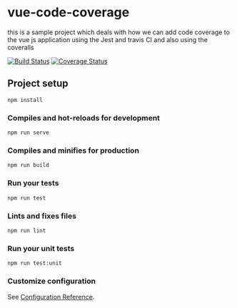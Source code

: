 # vue-code-coverage

this is a sample project which deals with how we can add code coverage to the vue js application using the Jest and travis CI and also using the coveralls

[![Build Status](https://app.travis-ci.com/AbhinavRobinson/vue-code-coverage.svg?branch=main)](https://travis-ci.org/anoobbava/vue-code-coverage) [![Coverage Status](https://coveralls.io/repos/github/abhinavrobinson/vue-code-coverage/badge.svg?branch=master)](https://coveralls.io/github/anoobbava/vue-code-coverage?branch=master)

## Project setup

```
npm install
```

### Compiles and hot-reloads for development

```
npm run serve
```

### Compiles and minifies for production

```
npm run build
```

### Run your tests

```
npm run test
```

### Lints and fixes files

```
npm run lint
```

### Run your unit tests

```
npm run test:unit
```

### Customize configuration

See [Configuration Reference](https://cli.vuejs.org/config/).
